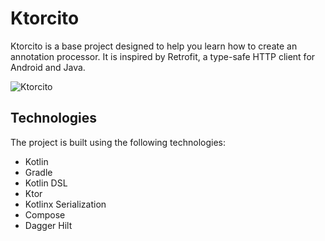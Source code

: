 # Ktorcito

Ktorcito is a base project designed to help you learn how to create an annotation processor. It is inspired by Retrofit, a type-safe HTTP client for Android and Java.

![Ktorcito](.doc/ktorcito.gif)

## Technologies

The project is built using the following technologies:

- Kotlin
- Gradle
- Kotlin DSL
- Ktor
- Kotlinx Serialization
- Compose
- Dagger Hilt